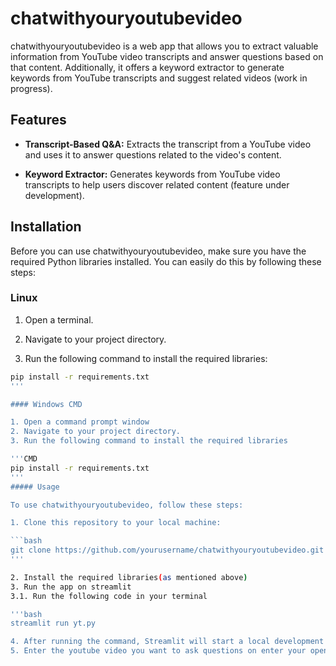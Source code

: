 # chatwithyouryoutubevideo

chatwithyouryoutubevideo is a web app that allows you to extract valuable information from YouTube video transcripts and answer questions based on that content. Additionally, it offers a keyword extractor to generate keywords from YouTube transcripts and suggest related videos (work in progress).

## Features

- **Transcript-Based Q&A:** Extracts the transcript from a YouTube video and uses it to answer questions related to the video's content.

- **Keyword Extractor:** Generates keywords from YouTube video transcripts to help users discover related content (feature under development).

## Installation

Before you can use chatwithyouryoutubevideo, make sure you have the required Python libraries installed. You can easily do this by following these steps:

### Linux

1. Open a terminal.

2. Navigate to your project directory.

3. Run the following command to install the required libraries:

```bash
pip install -r requirements.txt
'''

#### Windows CMD

1. Open a command prompt window
2. Navigate to your project directory.
3. Run the following command to install the required libraries

'''CMD
pip install -r requirements.txt
'''
##### Usage

To use chatwithyouryoutubevideo, follow these steps:

1. Clone this repository to your local machine:

```bash
git clone https://github.com/yourusername/chatwithyouryoutubevideo.git
'''

2. Install the required libraries(as mentioned above)
3. Run the app on streamlit 
3.1. Run the following code in your terminal

'''bash
streamlit run yt.py

4. After running the command, Streamlit will start a local development server, and you can access the web app in your browser at 'http://localhost:8501'.
5. Enter the youtube video you want to ask questions on enter your openaiapi key and ask your questions!

